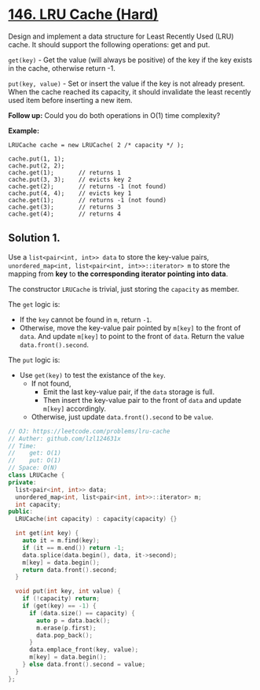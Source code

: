 # [146. LRU Cache (Hard)](https://leetcode.com/problems/lru-cache)

Design and implement a data structure for Least Recently Used (LRU) cache. It should support the following operations: get and put.

`get(key)` - Get the value (will always be positive) of the key if the key exists in the cache, otherwise return -1.

`put(key, value)` - Set or insert the value if the key is not already present. When the cache reached its capacity, it should invalidate the least recently used item before inserting a new item.

**Follow up:**
Could you do both operations in O(1) time complexity?

**Example:**
```
LRUCache cache = new LRUCache( 2 /* capacity */ );

cache.put(1, 1);
cache.put(2, 2);
cache.get(1);       // returns 1
cache.put(3, 3);    // evicts key 2
cache.get(2);       // returns -1 (not found)
cache.put(4, 4);    // evicts key 1
cache.get(1);       // returns -1 (not found)
cache.get(3);       // returns 3
cache.get(4);       // returns 4
```

## Solution 1.
Use a `list<pair<int, int>> data` to store the key-value pairs, `unordered_map<int, list<pair<int, int>>::iterator> m` to store the mapping from **key** to **the corresponding iterator pointing into data**.

The constructor `LRUCache` is trivial, just storing the `capacity` as member.

The `get` logic is:
* If the `key` cannot be found in `m`, return `-1`.
* Otherwise, move the key-value pair pointed by `m[key]` to the front of `data`. And update `m[key]` to point to the front of `data`. Return the value `data.front().second`.

The `put` logic is:
* Use `get(key)` to test the existance of the `key`.
  * If not found,
    - Emit the last key-value pair, if the `data` storage is full.
    - Then insert the key-value pair to the front of `data` and update `m[key]` accordingly.
  * Otherwise, just update `data.front().second` to be `value`. 

```cpp
// OJ: https://leetcode.com/problems/lru-cache
// Auther: github.com/lzl124631x
// Time:
//    get: O(1)
//    put: O(1)
// Space: O(N)
class LRUCache {
private:
  list<pair<int, int>> data;
  unordered_map<int, list<pair<int, int>>::iterator> m;
  int capacity;
public:
  LRUCache(int capacity) : capacity(capacity) {}

  int get(int key) {
    auto it = m.find(key);
    if (it == m.end()) return -1;
    data.splice(data.begin(), data, it->second);
    m[key] = data.begin();
    return data.front().second;
  }

  void put(int key, int value) {
    if (!capacity) return;
    if (get(key) == -1) {
      if (data.size() == capacity) {
        auto p = data.back();
        m.erase(p.first);
        data.pop_back();
      }
      data.emplace_front(key, value);
      m[key] = data.begin();
    } else data.front().second = value;
  }
};
```